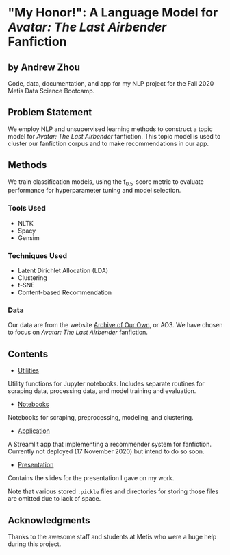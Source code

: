# "My Honor!": A Language Model for <em>Avatar: The Last Airbender</em> Fanfiction
## by Andrew Zhou

Code, data, documentation, and app for my NLP project for the Fall 2020 Metis Data Science Bootcamp.

## Problem Statement

We employ NLP and unsupervised learning methods to construct a topic model for <em>Avatar: The Last Airbender</em> fanfiction. This topic model is used to cluster our fanfiction corpus and to make recommendations in our app.

## Methods

We train classification models, using the f<sub>0.5</sub>-score metric to evaluate performance for hyperparameter tuning and model selection.

### Tools Used

* NLTK
* Spacy
* Gensim

### Techniques Used

* Latent Dirichlet Allocation (LDA)
* Clustering
* t-SNE
* Content-based Recommendation

### Data

Our data are from the website [Archive of Our Own](http://archiveofourown.org), or AO3. We have chosen to focus on <em>Avatar: The Last Airbender</em> fanfiction.

## Contents

* [Utilities](util)

Utility functions for Jupyter notebooks. Includes separate routines for scraping data, processing data, and model training and evaluation.

* [Notebooks](notebooks)

Notebooks for scraping, preprocessing, modeling, and clustering.

* [Application](app)

A Streamlit app that implementing a recommender system for fanfiction. Currently not deployed (17 November 2020) but intend to do so soon.

* [Presentation](presentation)

Contains the slides for the presentation I gave on my work.

Note that various stored ```.pickle``` files and directories for storing those files are omitted due to lack of space.

## Acknowledgments

Thanks to the awesome staff and students at Metis who were a huge help during this project.